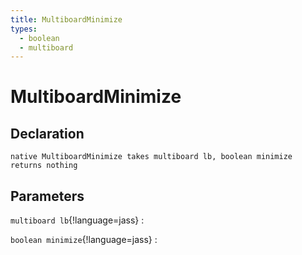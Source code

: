 ```yaml
---
title: MultiboardMinimize
types:
  - boolean
  - multiboard
---
```


# MultiboardMinimize

## Declaration

```jass
native MultiboardMinimize takes multiboard lb, boolean minimize returns nothing
```

## Parameters
`multiboard lb`{!language=jass}
: 

`boolean minimize`{!language=jass}
: 
